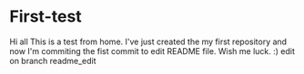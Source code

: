# First-test

Hi all
This is a test from home. I've just created the my first repository and now I'm commiting the fist commit to edit README file.
Wish me luck. :)
edit on branch readme_edit
